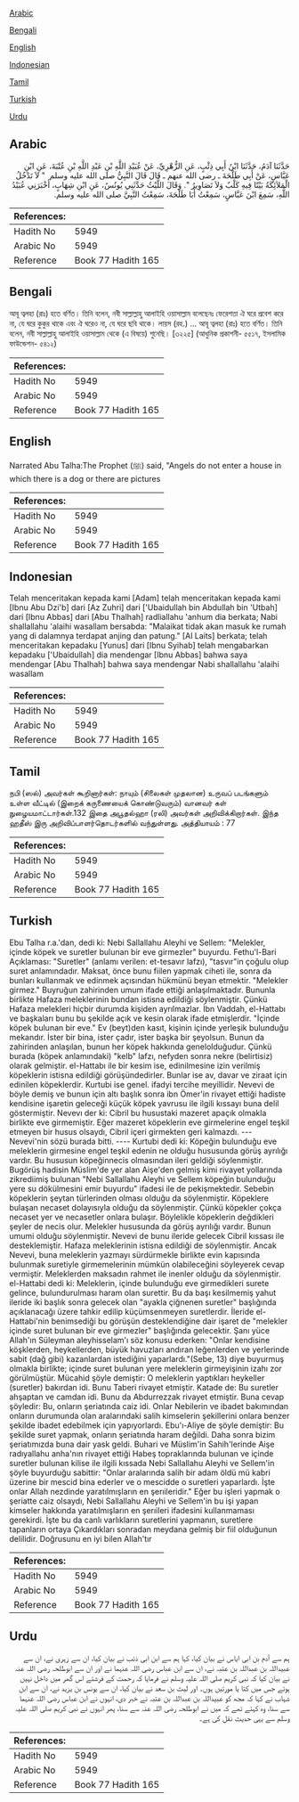 [Arabic](#arabic)

[Bengali](#bengali)

[English](#english)

[Indonesian](#indonesian)

[Tamil](#tamil)

[Turkish](#turkish)

[Urdu](#urdu)

## Arabic


<div dir="rtl" lang="ar" style={{fontSize:'larger',backgroundColor:'#f8f9fa',padding:20}}>
حَدَّثَنَا آدَمُ، حَدَّثَنَا ابْنُ أَبِي ذِئْبٍ، عَنِ الزُّهْرِيِّ، عَنْ عُبَيْدِ اللَّهِ بْنِ عَبْدِ اللَّهِ بْنِ عُتْبَةَ، عَنِ ابْنِ عَبَّاسٍ، عَنْ أَبِي طَلْحَةَ ـ رضى الله عنهم ـ قَالَ قَالَ النَّبِيُّ صلى الله عليه وسلم ‏ "‏ لاَ تَدْخُلُ الْمَلاَئِكَةُ بَيْتًا فِيهِ كَلْبٌ وَلاَ تَصَاوِيرُ ‏"‏‏.‏ وَقَالَ اللَّيْثُ حَدَّثَنِي يُونُسُ، عَنِ ابْنِ شِهَابٍ، أَخْبَرَنِي عُبَيْدُ اللَّهِ، سَمِعَ ابْنَ عَبَّاسٍ، سَمِعْتُ أَبَا طَلْحَةَ، سَمِعْتُ النَّبِيَّ صلى الله عليه وسلم‏.‏
</div>
<div style={{backgroundColor:'#f8f9fa',padding:20, marginBottom: 10}}><table> <thead> <tr> <th>References:</th> <th></th> </tr> </thead> <tbody><tr><td>Hadith No</td><td>5949</td></tr><tr><td>Arabic No</td><td>5949</td></tr><tr><td>Reference</td><td>Book 77 Hadith 165</td></tr></tbody></table></div>

## Bengali


<div dir="ltr" lang="bn" style={{fontSize:'larger',backgroundColor:'#f8f9fa',padding:20}}>
আবূ ত্বলহা (রাঃ) হতে বর্ণিত। তিনি বলেন, নবী সাল্লাল্লাহু আলাইহি ওয়াসাল্লাম বলেছেনঃ ফেরেশতা ঐ ঘরে প্রবেশ করে না, যে ঘরে কুকুর থাকে এবং ঐ ঘরেও না, যে ঘরে ছবি থাকে। লায়স (রহ.) ... আবূ ত্বলহা (রাঃ) হতে বর্ণিত। তিনি বলেন, নবী সাল্লাল্লাহু আলাইহি ওয়াসাল্লাম থেকে (এ বিষয়ে) শুনেছি। [৩২২৫] (আধুনিক প্রকাশনী- ৫৫১৭, ইসলামিক ফাউন্ডেশন- ৫৪১২)
</div>
<div style={{backgroundColor:'#f8f9fa',padding:20, marginBottom: 10}}><table> <thead> <tr> <th>References:</th> <th></th> </tr> </thead> <tbody><tr><td>Hadith No</td><td>5949</td></tr><tr><td>Arabic No</td><td>5949</td></tr><tr><td>Reference</td><td>Book 77 Hadith 165</td></tr></tbody></table></div>

## English


<div dir="ltr" lang="en" style={{fontSize:'larger',backgroundColor:'#f8f9fa',padding:20}}>
Narrated Abu Talha:The Prophet (ﷺ) said, "Angels do not enter a house in which there is a dog or there are pictures
</div>
<div style={{backgroundColor:'#f8f9fa',padding:20, marginBottom: 10}}><table> <thead> <tr> <th>References:</th> <th></th> </tr> </thead> <tbody><tr><td>Hadith No</td><td>5949</td></tr><tr><td>Arabic No</td><td>5949</td></tr><tr><td>Reference</td><td>Book 77 Hadith 165</td></tr></tbody></table></div>

## Indonesian


<div dir="ltr" lang="id" style={{fontSize:'larger',backgroundColor:'#f8f9fa',padding:20}}>
Telah menceritakan kepada kami [Adam] telah menceritakan kepada kami [Ibnu Abu Dzi'b] dari [Az Zuhri] dari ['Ubaidullah bin Abdullah bin 'Utbah] dari [Ibnu Abbas] dari [Abu Thalhah] radliallahu 'anhum dia berkata; Nabi shallallahu 'alaihi wasallam bersabda: "Malaikat tidak akan masuk ke rumah yang di dalamnya terdapat anjing dan patung." [Al Laits] berkata; telah menceritakan kepadaku [Yunus] dari [Ibnu Syihab] telah mengabarkan kepadaku ['Ubaidullah] dia mendengar [Ibnu Abbas] bahwa saya mendengar [Abu Thalhah] bahwa saya mendengar Nabi shallallahu 'alaihi wasallam
</div>
<div style={{backgroundColor:'#f8f9fa',padding:20, marginBottom: 10}}><table> <thead> <tr> <th>References:</th> <th></th> </tr> </thead> <tbody><tr><td>Hadith No</td><td>5949</td></tr><tr><td>Arabic No</td><td>5949</td></tr><tr><td>Reference</td><td>Book 77 Hadith 165</td></tr></tbody></table></div>

## Tamil


<div dir="ltr" lang="ta" style={{fontSize:'larger',backgroundColor:'#f8f9fa',padding:20}}>
நபி (ஸல்) அவர்கள் கூறினார்கள்: நாயும் (சிலைகள் முதலான) உருவப் படங்களும் உள்ள வீட்டில் (இறைக் கருணையைக் கொண்டுவரும்) வானவர் கள் நுழையமாட்டார்கள்.132 இதை அபூதல்ஹா (ரலி) அவர்கள் அறிவிக்கிறார்கள். இந்த ஹதீஸ் இரு அறிவிப்பாளர்தொடர்களில் வந்துள்ளது. அத்தியாயம் : 77
</div>
<div style={{backgroundColor:'#f8f9fa',padding:20, marginBottom: 10}}><table> <thead> <tr> <th>References:</th> <th></th> </tr> </thead> <tbody><tr><td>Hadith No</td><td>5949</td></tr><tr><td>Arabic No</td><td>5949</td></tr><tr><td>Reference</td><td>Book 77 Hadith 165</td></tr></tbody></table></div>

## Turkish


<div dir="ltr" lang="tr" style={{fontSize:'larger',backgroundColor:'#f8f9fa',padding:20}}>
Ebu Talha r.a.'dan, dedi ki: Nebi Sallallahu Aleyhi ve Sellem: "Melekler, içinde köpek ve suretler bulunan bir eve girmezler" buyurdu. Fethu'l-Bari Açıklaması: "Suretler" (anlamı verilen: et-tesavır lafzı), "tasvır"in çoğulu olup suret anlamındadır. Maksat, önce bunu fiilen yapmak ciheti ile, sonra da bunları kullanmak ve edinmek açısından hükmünü beyan etmektir. "Melekler girmez." Buyruğun zahirinden umum ifade ettiği anlaşılmaktadır. Bununla birlikte Hafaza meleklerinin bundan istisna edildiği söylenmiştir. Çünkü Hafaza melekleri hiçbir durumda kişiden ayrılmazlar. İbn Vaddah, el-Hattabı ve başkaları bunu bu şekilde açık ve kesin olarak ifade etmişlerdir. "İçinde köpek bulunan bir eve." Ev (beyt)den kasıt, kişinin içinde yerleşik bulunduğu mekandır. İster bir bina, ister çadır, ister başka bir şeyolsun. Bunun da zahirinden anlaşılan, bunun her köpek hakkında genelolduğudur. Çünkü burada (köpek anlamındaki) "kelb" lafzı, nefyden sonra nekre (belirtisiz) olarak gelmiştir. el-Hattabı ile bir kesim ise, edinilmesine izin verilmiş köpeklerin istisna edildiği görüşündedirler. Bunlar ise av, davar ve ziraat için edinilen köpeklerdir. Kurtubi ise genel. ifadyi tercihe meyillidir. Nevevi de böyle demiş ve bunun için altı başlık sonra ibn Ömer'in rivayet ettiği hadiste kendisine işaretin geleceği küçük köpek yavrusu ile ilgili kıssayı buna delil göstermiştir. Nevevı der ki: Cibril bu husustaki mazeret apaçık olmakla birlikte eve girmemiştir. Eğer mazeret köpeklerin eve girmelerine engel teşkil etmeyen bir husus olsaydı, Cibril içeri girmekten geri kalmazdı. --- Nevevi'nin sözü burada bitti. ---- Kurtubi dedi ki: Köpeğin bulunduğu eve meleklerin girmesine engel teşkil edenin ne olduğu hususunda görüş ayrılığı vardır. Bu hususun köpeğinnecis olmasından ileri geldiği söylenmiştir. Bugörüş hadisin Müslim'de yer alan Aişe'den gelmiş kimi rivayet yollarında zikrediimiş bulunan "Nebi Sallallahu Aleyhi ve Sellem köpeğin bulunduğu yere su dökülmesini emir buyurdu" ifadesi ile de pekişmektedir. Sebebin köpeklerin şeytan türlerinden olması olduğu da söylenmiştir. Köpeklere bulaşan necaset dolayısıyla olduğu da söylenmiştir. Çünkü köpekler çokça necaset yer ve necasetler onlara bulaşır. Böylelikle köpeklerin değdikleri şeyler de necis olur. Melekler hususunda da görüş ayrılığı vardır. Bunun umumi olduğu söylenmiştir. Nevevi de bunu ileride gelecek Cibril kıssası ile desteklemiştir. Hafaza meleklerinin istisna edildiği de söylenmiştir. Ancak Nevevi, buna meleklerin yazmayı sürdürmekle birlikte evin kapısında bulunmak suretiyle girmemelerinin mümkün olabileceğini söyleyerek cevap vermiştir. Meleklerden maksadın rahmet ile inenler olduğu da söylenmiştir. el-Hattabi dedi ki: Meleklerin, içinde bulunduğu eve girmedikleri surete gelince, bulundurulması haram olan surettir. Bu da başı kesilmemiş yahut ileride iki başlık sonra gelecek olan "ayakla çiğnenen suretler" başlığında açıklanacağı üzere tahkir edilip küçümsenmeyen suretlerdir. İleride el-Hattabi'nin benimsediği bu görüşün desteklendiğine dair işaret de "melekler içinde suret bulunan bir eve girmezler" başlığında gelecektir. Şanı yüce Allah'ın Süleyman aleyhisselam'ı söz konusu ederken: "Onlar kendisine köşklerden, heykellerden, büyük havuzları andıran leğenlerden ve yerlerinde sabit (dağ gibi) kazanlardan istediğini yaparlardı."(Sebe, 13) diye buyurmuş olmakla birlikte; içinde suret bulunan yere meleklerin girmeyişinin izahı zor görülmüştür. Mücahid şöyle demiştir: O meleklerin yaptıkları heykeller (suretler) bakırdan idi. Bunu Taberi rivayet etmiştir. Katade de: Bu suretler ahşaptan ve camdan idi. Bunu da Abdurrezzak rivayet etmiştir. Buna cevap şöyledir: Bu, onların şeriatında caiz idi. Onlar Nebilerin ve ibadet bakımından onların durumunda olan aralarındaki salih kimselerin şekillerini onlara benzer şekilde ibadet edebilmek için yapıyorlardı. Ebu'ı-Aliye de şöyle demiştir: Bu şekilde suret yapmak, onların şeriatında haram değildi. Daha sonra bizim şeriatımızda buna dair yask geldi. Buhari ve Müslim'in Sahih'lerinde Aişe radıyallahu anha'nın rivayet ettiği Habeş topraklarında bulunan ve içinde suretler bulunan kilise ile ilgili kıssada Nebi Sallallahu Aleyhi ve Sellem'in şöyle buyurduğu sabittir: "Onlar aralarında salih bir adam öldü mü kabri üzerine bir mescid bina ederler ve o mescidde o suretleri yaparlardı. İşte onlar Allah nezdinde yaratılmışların en şerıileridir." Eğer bu işleri yapmak o şeriatte caiz olsaydı, Nebi Sallallahu Aleyhi ve Sellem'in bu işi yapan kimseler hakkında yaratılmışların en şerıileri ifadesini kullanmaması gerekirdi. İşte bu da canlı varlıkların suretlerini yapmanın, suretlere tapanların ortaya Çıkardıkları sonradan meydana gelmiş bir fiil olduğunun delilidir. Doğrusunu en iyi bilen Allah'tır
</div>
<div style={{backgroundColor:'#f8f9fa',padding:20, marginBottom: 10}}><table> <thead> <tr> <th>References:</th> <th></th> </tr> </thead> <tbody><tr><td>Hadith No</td><td>5949</td></tr><tr><td>Arabic No</td><td>5949</td></tr><tr><td>Reference</td><td>Book 77 Hadith 165</td></tr></tbody></table></div>

## Urdu


<div dir="rtl" lang="ur" style={{fontSize:'larger',backgroundColor:'#f8f9fa',padding:20}}>
ہم سے آدم بن ابی ایاس نے بیان کیا، کہا ہم سے ابن ابی ذئب نے بیان کیا، ان سے زہری نے، ان سے عبیداللہ بن عبداللہ بن عتبہ نے، ان سے ابن عباس رضی اللہ عنہما نے اور ان سے ابوطلحہ رضی اللہ عنہ نے بیان کیا کہ نبی کریم صلی اللہ علیہ وسلم نے فرمایا کہ رحمت کے فرشتے اس گھر میں داخل نہیں ہوتے جس میں کتا یا مورتیں ہوں۔ اور لیث بن سعد نے بیان کیا، ان سے یونس بن یزید نے، ان سے ابن شہاب نے کہا کہ مجھ کو عبیداللہ بن عبداللہ بن عتبہ نے خبر دی، انہوں نے ابن عباس رضی اللہ عنہما سے سنا، وہ کہتے تھے کہ میں نے ابوطلحہ رضی اللہ عنہ سے سنا، پھر انہوں نے نبی کریم صلی اللہ علیہ وسلم سے یہی حدیث نقل کی ہے۔
</div>
<div style={{backgroundColor:'#f8f9fa',padding:20, marginBottom: 10}}><table> <thead> <tr> <th>References:</th> <th></th> </tr> </thead> <tbody><tr><td>Hadith No</td><td>5949</td></tr><tr><td>Arabic No</td><td>5949</td></tr><tr><td>Reference</td><td>Book 77 Hadith 165</td></tr></tbody></table></div>